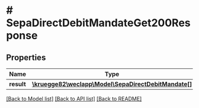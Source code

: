 # # SepaDirectDebitMandateGet200Response

## Properties

Name | Type | Description | Notes
------------ | ------------- | ------------- | -------------
**result** | [**\kruegge82\weclapp\Model\SepaDirectDebitMandate[]**](SepaDirectDebitMandate.md) |  | [optional]

[[Back to Model list]](../../README.md#models) [[Back to API list]](../../README.md#endpoints) [[Back to README]](../../README.md)
